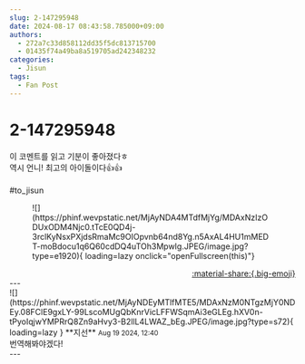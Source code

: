 ```yaml
---
slug: 2-147295948
date: 2024-08-17 08:43:58.785000+09:00
authors:
  - 272a7c33d858112dd35f5dc813715700
  - 01435f74a49ba8a519705ad242348232
categories:
  - Jisun
tags:
  - Fan Post
---
```


# 2-147295948

<div class="post-container" markdown="1">
<div class="content-container md-sidebar__scrollwrap" markdown="1">

이 코멘트를 읽고 기분이 좋아졌다ㅎ<br>역시 언니! 최고의 아이돌이다👍👍<br><br>\#to_jisun 
<figure markdown="1">
![](https://phinf.wevpstatic.net/MjAyNDA4MTdfMjYg/MDAxNzIzODUxODM4Njc0.tTcE0QD4j-3rclKyNsxPXjdsRmaMc9OIOpvnb64nd8Yg.n5AxAL4HU1mMEDT-moBdocu1q6Q60cdDQ4uTOh3MpwIg.JPEG/image.jpg?type=e1920){ loading=lazy onclick="openFullscreen(this)"}
</figure>


</div>
</div>

<div style="text-align: right;" markdown="1">
<a href="https://weverse.io/fromis9/fanpost/2-147295948" style="text-align: right;">:material-share:{.big-emoji}</a>
</div>
---

<div class="comments-container md-sidebar__scrollwrap" markdown="1">
<div class="comment" markdown="1">
<div class='id-container' markdown="1">
![](https://phinf.wevpstatic.net/MjAyNDEyMTlfMTE5/MDAxNzM0NTgzMjY0NDEy.08FClE9gxLY-99LscoMUgQbKnrVicLFFWSqmAi3eGLEg.hXV0n-tPyoIqjwYMPRrQ8Zn9aHvy3-B2llL4LWAZ_bEg.JPEG/image.jpg?type=s72){ loading=lazy }
**<span class="artist">지선</span>** <small>Aug 19 2024, 12:40</small><br>
</div>
<div class='comment-body' markdown="1">
번역해봐야겠다!
</div>
</div>
</div>
---
